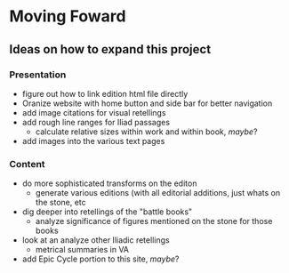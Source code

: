 # Moving Foward

## Ideas on how to expand this project

### Presentation
- figure out how to link edition html file directly
- Oranize website with home button and side bar for better navigation 
- add image citations for visual retellings
- add rough line ranges for Iliad passages
  - calculate relative sizes within work and within book, *maybe*?
- add images into the various text pages

### Content 
- do more sophisticated transforms on the editon
  - generate various editions (with all editorial additions, just whats on the stone, etc
- dig deeper into retellings of the "battle books"
  - analyze significance of figures mentioned on the stone for those books
- look at an analyze other Iliadic retellings
  - metrical summaries in VA
- add Epic Cycle portion to this site, *maybe*?  
